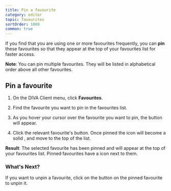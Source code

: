 ```yaml
---
title: Pin a favourite
category: editor
topic: favourites
sortOrder: 1000
common: true
---
```


If you find that you are using one or more favourites frequently, you can **pin** these favourites so that they appear at the top of your favourites list for faster access.

<p class="tip">
  <strong>Note</strong>:
  You can pin multiple favourites. 
  They will be listed in alphabetical order above all other favourites.
</p>

## Pin a favourite

1. On the DIVA Client menu, click <i class="fal fa-heart"></i> **Favourites**.

1. Find the favourite you want to pin in the favourites list. 

1. As you hover your cursor over the favourite you want to pin, the <i class="fal fa-thumbtack"></i> button will appear.

1. Click the relevant favourite's <i class="fal fa-thumbtack"></i> button. Once pinned the icon will become a solid <i class="fas fa-thumbtack"></i>, and move to the top of the list.

<p class="tip tip--result">
  <strong>Result</strong>:
  The selected favourite has been pinned and will appear at the top of your favourites list.
  Pinned favourites have a <i class="fas fa-thumbtack"></i> icon next to them.
</p>


### What's Next?

If you want to unpin a favourite, click on the <i class="fas fa-thumbtack"></i> button on the pinned favourite to unpin it.
